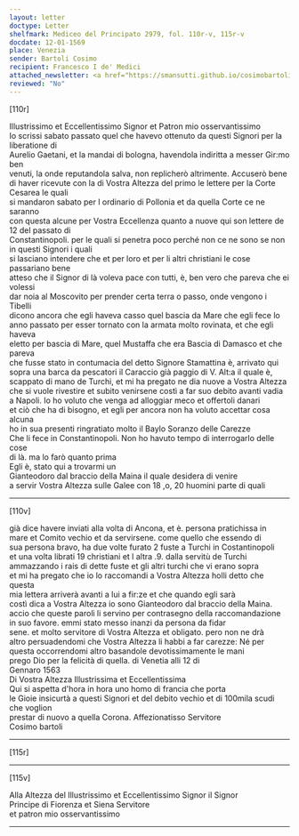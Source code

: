 ```yaml
---
layout: letter
doctype: Letter
shelfmark: Mediceo del Principato 2979, fol. 110r-v, 115r-v
docdate: 12-01-1569
place: Venezia
sender: Bartoli Cosimo
recipient: Francesco I de' Medici
attached_newsletter: <a href="https://smansutti.github.io/cosimobartoli/texts/3080_056/">3080_056</a>
reviewed: "No"
---
```


[110r]  
  
  
Illustrissimo et Eccellentissimo Signor et Patron mio osservantissimo  
Io scrissi sabato passato quel che havevo ottenuto da questi Signori per la liberatione di  
Aurelio Gaetani, et la mandai di bologna, havendola indiritta a messer Gir:mo ben  
venuti, la onde reputandola salva, non replicherò altrimente. Accuserò bene  
di haver ricevute con la di Vostra Altezza del primo le lettere per la Corte Cesarea le quali  
si mandaron sabato per l ordinario di Pollonia et da quella Corte ce ne saranno  
con questa alcune per Vostra Eccellenza quanto a nuove qui son lettere de 12 del passato di  
Constantinopoli. per le quali si penetra poco perché non ce ne sono se non in questi Signori i quali  
si lasciano intendere che et per loro et per li altri christiani le cose passariano bene  
atteso che il Signor di là voleva pace con tutti, è, ben vero che pareva che ei volessi  
dar noia al Moscovito per prender certa terra o passo, onde vengono i Tibelli  
dicono ancora che egli haveva casso quel bascia da Mare che egli fece lo  
anno passato per esser tornato con la armata molto rovinata, et che egli haveva  
eletto per bascia di Mare, quel Mustaffa che era Bascia di Damasco et che pareva  
che fusse stato in contumacia del detto Signore Stamattina è, arrivato qui  
sopra una barca da pescatori il Caraccio già paggio di V. Alt:a il quale è,  
scappato di mano de Turchi, et mi ha pregato ne dia nuove a Vostra Altezza  
che si vuole rivestire et subito venirsene costì a far suo debito avanti vadia  
a Napoli. Io ho voluto che venga ad alloggiar meco et offertoli danari  
et ciò che ha di bisogno, et egli per ancora non ha voluto accettar cosa alcuna  
ho in sua presenti ringratiato molto il Baylo Soranzo delle Carezze  
Che li fece in Constantinopoli. Non ho havuto tempo di interrogarlo delle cose  
di là. ma lo farò quanto prima  
Egli è, stato qui a trovarmi un  
Gianteodoro dal braccio della Maina il quale desidera di venire  
a servir Vostra Altezza sulle Galee con 18 ,o, 20 huomini parte di quali  
  
---  

[110v]  
  
  
già dice havere inviati alla volta di Ancona, et è. persona pratichissa in  
mare et Comito vechio et da servirsene. come quello che essendo di  
sua persona bravo, ha due volte furato 2 fuste a Turchi in Costantinopoli  
et una volta librati 19 christiani et l altra .9. dalla servitù de Turchi  
ammazzando i rais di dette fuste et gli altri turchi che vi erano sopra  
et mi ha pregato che io lo raccomandi a Vostra Altezza holli detto che questa  
mia lettera arriverà avanti a lui a fir:ze et che quando egli sarà  
costì dica a Vostra Altezza io sono Gianteodoro dal braccio della Maina.  
accio che queste paroli li servino per contrasegno della raccomandazione  
in suo favore. emmi stato messo inanzi da persona da fidar  
sene. et molto servitore di Vostra Altezza et obligato. pero non ne drà  
altro persuadendomi che Vostra Altezza li habbi a far carezze: Né per  
questa occorrendomi altro basandole devotissimamente le mani  
prego Dio per la felicità di quella. di Venetia alli 12 di  
Gennaro 1563  
Di Vostra Altezza Illustrissima et Eccellentissima  
Qui si aspetta d'hora in hora uno homo di francia che porta  
le Gioie insicurtà a questi Signori et del debito vechio et di 100mila scudi che voglion  
prestar di nuovo a quella Corona. Affezionatisso Servitore  
Cosimo bartoli  
  
---  

[115r]  
  
  
  
---  

[115v]  
  
  
Alla Altezza del Illustrissimo et Eccellentissimo Signor il Signor  
Principe di Fiorenza et Siena Servitore  
et patron mio osservantissimo  
  
---  

